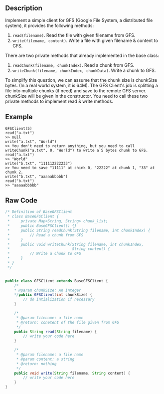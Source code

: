 ## Description
Implement a simple client for GFS (Google File System, a distributed file system), it provides the following methods:

1. `read(filename)`. Read the file with given filename from GFS.
2. `write(filename, content)`. Write a file with given filename & content to GFS.

There are two private methods that already implemented in the base class:

1. `readChunk(filename, chunkIndex)`. Read a chunk from GFS.
2. `writeChunk(filename, chunkIndex, chunkData)`. Write a chunk to GFS.

To simplify this question, we can assume that the chunk size is chunkSize bytes. 
(In a real world system, it is 64M). The GFS Client's job is splitting a file into multiple chunks (if need) 
and save to the remote GFS server. chunkSize will be given in the constructor. 
You need to call these two private methods to implement read & write methods.

## Example
```
GFSClient(5)
read("a.txt")
>> null
write("a.txt", "World")
>> You don't need to return anything, but you need to call writeChunk("a.txt", 0, "World") to write a 5 bytes chunk to GFS.
read("a.txt")
>> "World"
write("b.txt", "111112222233")
>> You need to save "11111" at chink 0, "22222" at chunk 1, "33" at chunk 2.
write("b.txt", "aaaaabbbbb")
read("b.txt")
>> "aaaaabbbbb"
```
## Raw Code
```java
/* Definition of BaseGFSClient
 * class BaseGFSClient {
 *     private Map<String, String> chunk_list;
 *     public BaseGFSClient() {}
 *     public String readChunk(String filename, int chunkIndex) {
 *         // Read a chunk from GFS
 *     }
 *     public void writeChunk(String filename, int chunkIndex,
 *                            String content) {
 *         // Write a chunk to GFS
 *     }
 * }
 */


public class GFSClient extends BaseGFSClient {
    /*
    * @param chunkSize: An integer
    */public GFSClient(int chunkSize) {
        // do intialization if necessary
    }

    /*
     * @param filename: a file name
     * @return: conetent of the file given from GFS
     */
    public String read(String filename) {
        // write your code here
    }

    /*
     * @param filename: a file name
     * @param content: a string
     * @return: nothing
     */
    public void write(String filename, String content) {
        // write your code here
    }
}
```
